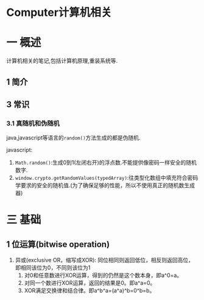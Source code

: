 # Computer计算机相关

# 一 概述
计算机相关的笔记,包括计算机原理,重装系统等.

## 1 简介

## 3 常识
### 3.1 真随机和伪随机
java,javascript等语言的`random()`方法生成的都是伪随机.

javascript:
1. `Math.random()`:生成0到1(左闭右开)的浮点数.不能提供像密码一样安全的随机数字.
2. `window.crypto.getRandomValues(typedArray)`:往类型化数组中填充符合密码学要求的安全的随机值.(为了确保足够的性能，所以不使用真正的随机数生成器)

# 三 基础

## 1 位运算(bitwise operation)
1. 异或(exclusive OR，缩写成XOR): 同位相同则返回低位，相反则返回高位，即相同该位为0，不同则该位为1
    1. 对0和任意数进行XOR运算，得到的仍然是这个数本身，即a^0=a。
    2. 对同一个数进行XOR运算，返回的结果是0。即a^a=0。
    3. XOR满足交换律和结合律。即a^b^a=(a^a)^b=0^b=b。
